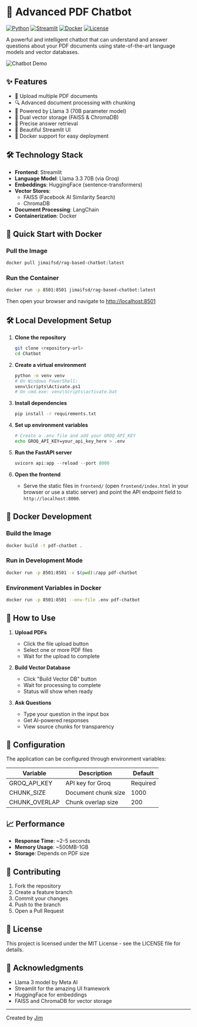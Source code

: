 # 🤖 Advanced PDF Chatbot

[![Python](https://img.shields.io/badge/Python-3.13-blue.svg)](https://www.python.org/)
[![Streamlit](https://img.shields.io/badge/Streamlit-1.28-red.svg)](https://streamlit.io/)
[![Docker](https://img.shields.io/badge/Docker-Latest-2496ED.svg)](https://www.docker.com/)
[![License](https://img.shields.io/badge/License-MIT-green.svg)](LICENSE)

A powerful and intelligent chatbot that can understand and answer questions about your PDF documents using state-of-the-art language models and vector databases.

![Chatbot Demo](https://img.icons8.com/clouds/100/pdf.png)

## ✨ Features

- 📄 Upload multiple PDF documents
- 🔍 Advanced document processing with chunking
- 🧠 Powered by Llama 3 (70B parameter model)
- 💾 Dual vector storage (FAISS & ChromaDB)
- 🎯 Precise answer retrieval
- 🎨 Beautiful Streamlit UI
- 🐳 Docker support for easy deployment

## 🛠️ Technology Stack

- **Frontend**: Streamlit
- **Language Model**: Llama 3.3 70B (via Groq)
- **Embeddings**: HuggingFace (sentence-transformers)
- **Vector Stores**: 
  - FAISS (Facebook AI Similarity Search)
  - ChromaDB
- **Document Processing**: LangChain
- **Containerization**: Docker

## 🚀 Quick Start with Docker

### Pull the Image

```bash
docker pull jimaifsd/rag-based-chatbot:latest
```

### Run the Container

```bash
docker run -p 8501:8501 jimaifsd/rag-based-chatbot:latest
```

Then open your browser and navigate to [http://localhost:8501](http://localhost:8501)

## 🛠️ Local Development Setup

1. **Clone the repository**
   ```bash
   git clone <repository-url>
   cd Chatbot
   ```

2. **Create a virtual environment**
   ```bash
   python -m venv venv
   # On Windows PowerShell:
   venv\Scripts\Activate.ps1
   # On cmd.exe: venv\Scripts\activate.bat
   ```

3. **Install dependencies**
   ```bash
   pip install -r requirements.txt
   ```

4. **Set up environment variables**
   ```bash
   # Create a .env file and add your GROQ_API_KEY
   echo GROQ_API_KEY=your_api_key_here > .env
   ```

5. **Run the FastAPI server**
   ```powershell
   uvicorn api:app --reload --port 8000
   ```

6. **Open the frontend**
   - Serve the static files in `frontend/` (open `frontend/index.html` in your browser or use a static server) and point the API endpoint field to `http://localhost:8000`.

## 🐳 Docker Development

### Build the Image

```bash
docker build -t pdf-chatbot .
```

### Run in Development Mode

```bash
docker run -p 8501:8501 -v $(pwd):/app pdf-chatbot
```

### Environment Variables in Docker

```bash
docker run -p 8501:8501 --env-file .env pdf-chatbot
```

## 📖 How to Use

1. **Upload PDFs**
   - Click the file upload button
   - Select one or more PDF files
   - Wait for the upload to complete

2. **Build Vector Database**
   - Click "Build Vector DB" button
   - Wait for processing to complete
   - Status will show when ready

3. **Ask Questions**
   - Type your question in the input box
   - Get AI-powered responses
   - View source chunks for transparency

## 🔧 Configuration

The application can be configured through environment variables:

| Variable | Description | Default |
|----------|-------------|---------|
| GROQ_API_KEY | API key for Groq | Required |
| CHUNK_SIZE | Document chunk size | 1000 |
| CHUNK_OVERLAP | Chunk overlap size | 200 |

## 📈 Performance

- **Response Time**: ~2-5 seconds
- **Memory Usage**: ~500MB-1GB
- **Storage**: Depends on PDF size

## 🤝 Contributing

1. Fork the repository
2. Create a feature branch
3. Commit your changes
4. Push to the branch
5. Open a Pull Request

## 📝 License

This project is licensed under the MIT License - see the LICENSE file for details.

## 🙏 Acknowledgments

- Llama 3 model by Meta AI
- Streamlit for the amazing UI framework
- HuggingFace for embeddings
- FAISS and ChromaDB for vector storage

---
Created by [Jim](https://github.com/NayeemHossenJim)